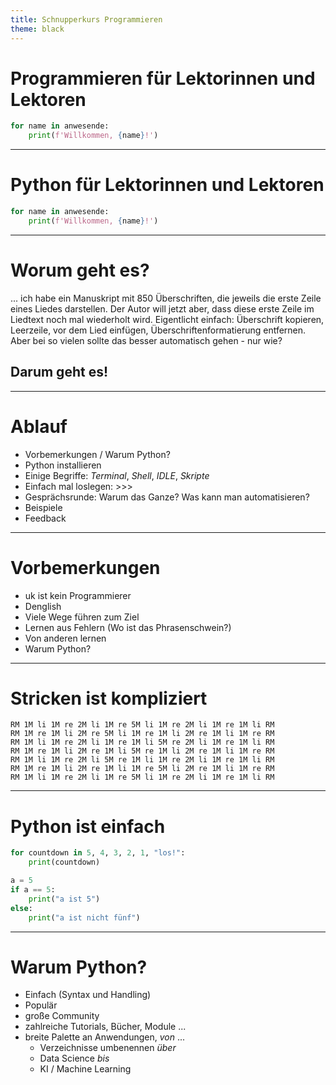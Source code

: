 ```yaml
---
title: Schnupperkurs Programmieren
theme: black
---
```


# Programmieren für Lektorinnen und Lektoren
```python
for name in anwesende:
    print(f'Willkommen, {name}!')
```
---

# Python für Lektorinnen und Lektoren
```python
for name in anwesende:
    print(f'Willkommen, {name}!')
```

---

# Worum geht es?

... ich habe ein Manuskript mit 850 Überschriften, die jeweils die erste
Zeile eines Liedes darstellen. Der Autor will jetzt aber, dass diese
erste Zeile im Liedtext noch mal wiederholt wird. Eigentlicht einfach:
Überschrift kopieren, Leerzeile, vor dem Lied einfügen,
Überschriftenformatierung entfernen. Aber bei so vielen sollte das
besser automatisch gehen - nur wie?

## Darum geht es!

---

# Ablauf
- Vorbemerkungen / Warum Python?
- Python installieren
- Einige Begriffe: _Terminal_, _Shell_, _IDLE_, _Skripte_
- Einfach mal loslegen: >>>
- Gesprächsrunde: Warum das Ganze? Was kann man automatisieren?
- Beispiele
- Feedback

---

# Vorbemerkungen
- uk ist kein Programmierer
- Denglish
- Viele Wege führen zum Ziel
- Lernen aus Fehlern (Wo ist das Phrasenschwein?)
- Von anderen lernen
- Warum Python?

---

# Stricken ist kompliziert

```
RM 1M li 1M re 2M li 1M re 5M li 1M re 2M li 1M re 1M li RM
RM 1M re 1M li 2M re 5M li 1M re 1M li 2M re 1M li 1M re RM
RM 1M li 1M re 2M li 1M re 1M li 5M re 2M li 1M re 1M li RM
RM 1M re 1M li 2M re 1M li 5M re 1M li 2M re 1M li 1M re RM
RM 1M li 1M re 2M li 5M re 1M li 1M re 2M li 1M re 1M li RM
RM 1M re 1M li 2M re 1M li 1M re 5M li 2M re 1M li 1M re RM
RM 1M li 1M re 2M li 1M re 5M li 1M re 2M li 1M re 1M li RM
```

---

# Python ist einfach
```python
for countdown in 5, 4, 3, 2, 1, "los!":
    print(countdown)
```

```python
a = 5
if a == 5:
    print("a ist 5")
else:
    print("a ist nicht fünf")
```

---

# Warum Python?
- Einfach (Syntax und Handling)
- Populär
- große Community
- zahlreiche Tutorials, Bücher, Module ...
- breite Palette an Anwendungen, _von_ ...
  - Verzeichnisse umbenennen _über_
  - Data Science _bis_
  - KI / Machine Learning

